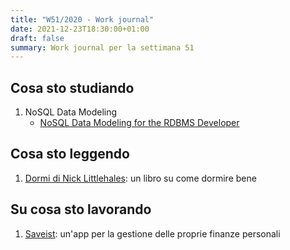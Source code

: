 ```yaml
---
title: "W51/2020 - Work journal"
date: 2021-12-23T18:30:00+01:00
draft: false
summary: Work journal per la settimana 51
---
```


## Cosa sto studiando
1. NoSQL Data Modeling
	* [NoSQL Data Modeling for the RDBMS Developer](https://www.youtube.com/watch?v=Y9WGjiSQkt8)

## Cosa sto leggendo
1. [Dormi di Nick Littlehales](https://www.amazon.it/Dormi-metodo-riprogrammare-sonno-ricaricare-ebook/dp/B06XGBZFL6/ref=sr_1_1?__mk_it_IT=ÅMÅŽÕÑ&crid=2QC9TQUYZJWF0&keywords=dormi&qid=1640281155&sprefix=dormi%2Caps%2C96&sr=8-1): un libro su come dormire bene

## Su cosa sto lavorando
1. [Saveist](https://www.saveist.app): un'app per la gestione delle proprie finanze personali